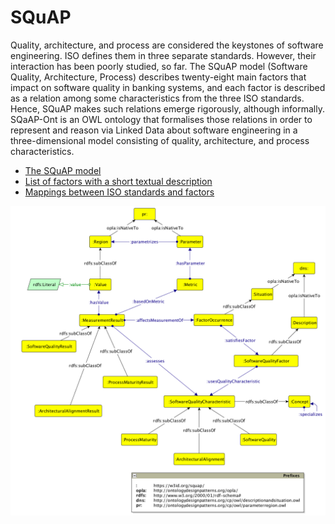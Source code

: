 # SQuAP

Quality, architecture, and process are considered the keystones of software engineering. 
ISO defines them in three separate standards. 
However, their interaction has been poorly studied, so far. The SQuAP model (Software Quality, Architecture, Process) describes twenty-eight main factors that impact on  software quality in banking systems, and each factor is described as a relation among some characteristics from the three ISO standards. 
Hence, SQuAP makes such relations emerge rigorously, although informally. 
SQaAP-Ont is an OWL ontology that formalises those relations in order to represent and reason via Linked Data about software engineering in a three-dimensional model consisting of quality, architecture, and process characteristics.

 - [The SQuAP model](https://drive.google.com/open?id=1GUzVDL-yVopJIq-W7rxg-FI2UC2jf8qH)
 - [List of factors with a short textual description](http://stlab.istc.cnr.it/squap/documentation/factors.html#factors)
 - [Mappings between ISO standards and factors](http://stlab.istc.cnr.it/squap/documentation/factors.html#mappings)

![GitHub Logo](/ont/images/squap-ont.png)

